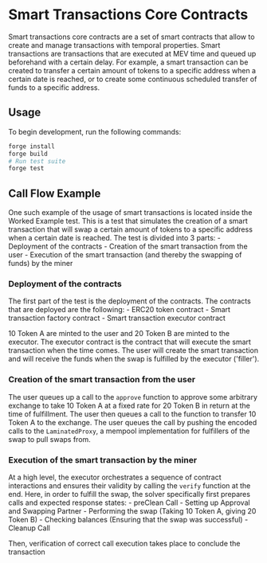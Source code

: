 # Smart Transactions Core Contracts

Smart transactions core contracts are a set of smart contracts that allow to create and manage transactions with temporal properties. Smart transactions are transactions that are executed at MEV time and queued up beforehand with a certain delay. For example, a smart transaction can be created to transfer a certain amount of tokens to a specific address when a certain date is reached, or to create some continuous scheduled transfer of funds to a specific address.

## Usage 

To begin development, run the following commands:

```bash
forge install
forge build
# Run test suite
forge test
```

## Call Flow Example

One such example of the usage of smart transactions is located inside the Worked Example test. This is a test that simulates the creation of a smart transaction that will swap a certain amount of tokens to a specific address when a certain date is reached. The test is divided into 3 parts:
    - Deployment of the contracts
    - Creation of the smart transaction from the user
    - Execution of the smart transaction (and thereby the swapping of funds) by the miner

### Deployment of the contracts

The first part of the test is the deployment of the contracts. The contracts that are deployed are the following:
    - ERC20 token contract
    - Smart transaction factory contract
    - Smart transaction executor contract

10 Token A are minted to the user and 20 Token B are minted to the executor. The executor contract is the contract that will execute the smart transaction when the time comes. The user will create the smart transaction and will receive the funds when the swap is fulfilled by the executor ('filler').

### Creation of the smart transaction from the user

The user queues up a call to the `approve` function to approve some arbitrary exchange to take 10 Token A at a fixed rate for 20 Token B in return at the time of fulfillment. The user then queues a call to the function to transfer 10 Token A to the exchange. The user queues the call by pushing the encoded calls to the `LaminatedProxy`, a mempool implementation for fulfillers of the swap to pull swaps from.

### Execution of the smart transaction by the miner

At a high level, the executor orchestrates a sequence of contract interactions and ensures their validity by calling the `verify` function at the end. Here, in order to fulfill the swap, the solver specifically first prepares calls and expected response states: 
    - preClean Call
    - Setting up Approval and Swapping Partner
    - Performing the swap (Taking 10 Token A, giving 20 Token B)
    - Checking balances (Ensuring that the swap was successful)
    - Cleanup Call

Then, verification of correct call execution takes place to conclude the transaction